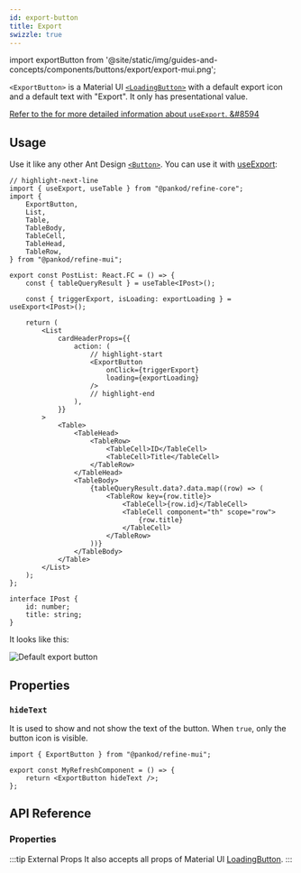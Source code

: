```yaml
---
id: export-button
title: Export
swizzle: true
---
```


import exportButton from '@site/static/img/guides-and-concepts/components/buttons/export/export-mui.png';

`<ExportButton>` is a Material UI [`<LoadingButton>`][button] with a default export icon and a default text with "Export". It only has presentational value.

[Refer to the for more detailed information about `useExport`. &#8594][useexport]

## Usage

Use it like any other Ant Design [`<Button>`][button]. You can use it with [useExport][useexport]:

```tsx title="/src/pages/posts/list.tsx"
// highlight-next-line
import { useExport, useTable } from "@pankod/refine-core";
import {
    ExportButton,
    List,
    Table,
    TableBody,
    TableCell,
    TableHead,
    TableRow,
} from "@pankod/refine-mui";

export const PostList: React.FC = () => {
    const { tableQueryResult } = useTable<IPost>();

    const { triggerExport, isLoading: exportLoading } = useExport<IPost>();

    return (
        <List
            cardHeaderProps={{
                action: (
                    // highlight-start
                    <ExportButton
                        onClick={triggerExport}
                        loading={exportLoading}
                    />
                    // highlight-end
                ),
            }}
        >
            <Table>
                <TableHead>
                    <TableRow>
                        <TableCell>ID</TableCell>
                        <TableCell>Title</TableCell>
                    </TableRow>
                </TableHead>
                <TableBody>
                    {tableQueryResult.data?.data.map((row) => (
                        <TableRow key={row.title}>
                            <TableCell>{row.id}</TableCell>
                            <TableCell component="th" scope="row">
                                {row.title}
                            </TableCell>
                        </TableRow>
                    ))}
                </TableBody>
            </Table>
        </List>
    );
};

interface IPost {
    id: number;
    title: string;
}
```

It looks like this:

<div class="img-container">
    <div class="window">
        <div class="control red"></div>
        <div class="control orange"></div>
        <div class="control green"></div>
    </div>
    <img src={exportButton} alt="Default export button" />
</div>

## Properties

### `hideText`

It is used to show and not show the text of the button. When `true`, only the button icon is visible.

```tsx
import { ExportButton } from "@pankod/refine-mui";

export const MyRefreshComponent = () => {
    return <ExportButton hideText />;
};
```

## API Reference

### Properties

<PropsTable module="@pankod/refine-mui/ExportButton" />

:::tip External Props
It also accepts all props of Material UI [LoadingButton](https://mui.com/material-ui/api/loading-button/#main-content).
:::                             

[button]: https://mui.com/material-ui/api/loading-button/#main-content
[useexport]: /api-reference/core/hooks/import-export/useExport.md
